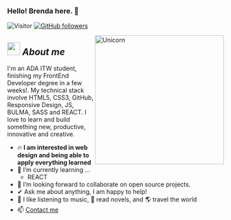 ### Hello! Brenda here. 👋
![Visitor](https://visitor-badge.laobi.icu/badge?page_id=brendalamas.repoName) [![GitHub followers](https://img.shields.io/github/followers/brendalamas.svg?style=social&label=Follow)](https://github.com/brendalamas?tab=followers)<br/>

<!-- **brendalamas/brendalamas** is a ✨ _special_ ✨ repository because its `README.md` (this file) appears on your GitHub profile. -->
<img align="right" width=300px alt="Unicorn" src="https://c.tenor.com/GN73MKBawZYAAAAi/busy-cute.gif" />

## <img src="https://media.giphy.com/media/ObNTw8Uzwy6KQ/giphy.gif" width="30px">&nbsp;***About me***

I'm an ADA ITW student, finishing my FrontEnd Developer degree in a few weeks!. My technical stack involve HTML5, CSS3, GitHub, Responsive Design, JS, BULMA, SASS  and REACT. I love to learn and build something new, productive, innovative and creative.
- 🔥 **I am interested in web design and being able to apply everything learned**
- 🌱 I’m currently learning ...
  - REACT
- 👯 I’m looking forward to collaborate on open source projects.
- ✔ Ask me about anything, I am happy to help!
- 🎵 I like listening to music, 📖 read novels, and 🌎 travel the world
- 📫 <a href="https://www.linkedin.com/in/brenda-lamas-597b79145/">Contact me</a>
